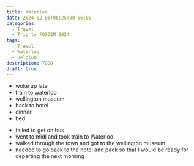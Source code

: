 ```yaml
---
title: Waterloo
date: 2024-02-06T06:25:00-06:00
categories:
  - Travel
  - Trip to FOSDEM 2024
tags:
  - Travel
  - Waterloo
  - Belgium
description: TODO
draft: true
---
```



* woke up late
* train to waterloo
* wellington museum
* back to hotel
* dinner
* bed

- failed to get on bus
- went to midi and took train to Waterloo
- walked through the town and got to the wellington museum
- needed to go back to the hotel and pack so that I would be ready for departing
  the next morning
